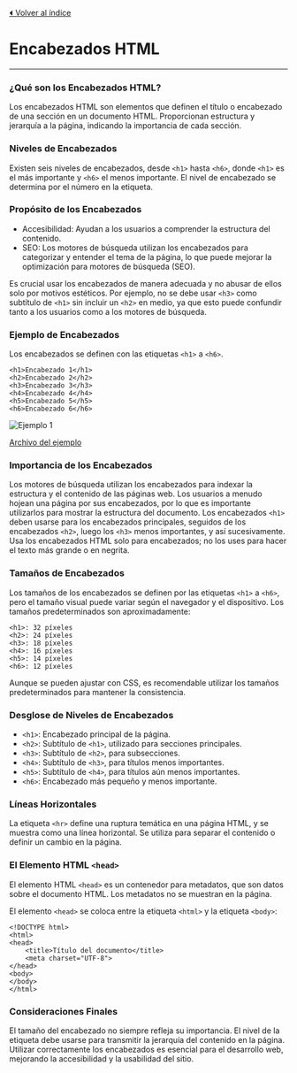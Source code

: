 [⏴ Volver al índice](../../README.md#índice-del-curso-html)

# Encabezados HTML

---

### ¿Qué son los Encabezados HTML?

Los encabezados HTML son elementos que definen el título o encabezado de una sección en un documento HTML. Proporcionan estructura y jerarquía a la página, indicando la importancia de cada sección.

### Niveles de Encabezados

Existen seis niveles de encabezados, desde `<h1>` hasta `<h6>`, donde `<h1>` es el más importante y `<h6>` el menos importante. El nivel de encabezado se determina por el número en la etiqueta.

### Propósito de los Encabezados

- Accesibilidad: Ayudan a los usuarios a comprender la estructura del contenido.
- SEO: Los motores de búsqueda utilizan los encabezados para categorizar y entender el tema de la página, lo que puede mejorar la optimización para motores de búsqueda (SEO).

Es crucial usar los encabezados de manera adecuada y no abusar de ellos solo por motivos estéticos. Por ejemplo, no se debe usar `<h3>` como subtítulo de `<h1>` sin incluir un `<h2>` en medio, ya que esto puede confundir tanto a los usuarios como a los motores de búsqueda.

### Ejemplo de Encabezados

Los encabezados se definen con las etiquetas `<h1>` a `<h6>`.

    <h1>Encabezado 1</h1>
    <h2>Encabezado 2</h2>
    <h3>Encabezado 3</h3>
    <h4>Encabezado 4</h4>
    <h5>Encabezado 5</h5>
    <h6>Encabezado 6</h6>

![Ejemplo 1](../../img/1.5_ejemplo_1.png)

[Archivo del ejemplo](../../ejemplos/1.5_ejemplo_1.html)

### Importancia de los Encabezados

Los motores de búsqueda utilizan los encabezados para indexar la estructura y el contenido de las páginas web.
Los usuarios a menudo hojean una página por sus encabezados, por lo que es importante utilizarlos para mostrar la estructura del documento.
Los encabezados `<h1>` deben usarse para los encabezados principales, seguidos de los encabezados `<h2>`, luego los `<h3>` menos importantes, y así sucesivamente.
Usa los encabezados HTML solo para encabezados; no los uses para hacer el texto más grande o en negrita.

### Tamaños de Encabezados

Los tamaños de los encabezados se definen por las etiquetas `<h1>` a `<h6>`, pero el tamaño visual puede variar según el navegador y el dispositivo. Los tamaños predeterminados son aproximadamente:

    <h1>: 32 píxeles
    <h2>: 24 píxeles
    <h3>: 18 píxeles
    <h4>: 16 píxeles
    <h5>: 14 píxeles
    <h6>: 12 píxeles

Aunque se pueden ajustar con CSS, es recomendable utilizar los tamaños predeterminados para mantener la consistencia.

### Desglose de Niveles de Encabezados

- `<h1>`: Encabezado principal de la página.
- `<h2>`: Subtítulo de `<h1>`, utilizado para secciones principales.
- `<h3>`: Subtítulo de `<h2>`, para subsecciones.
- `<h4>`: Subtítulo de `<h3>`, para títulos menos importantes.
- `<h5>`: Subtítulo de `<h4>`, para títulos aún menos importantes.
- `<h6>`: Encabezado más pequeño y menos importante.

### Líneas Horizontales

La etiqueta `<hr>` define una ruptura temática en una página HTML, y se muestra como una línea horizontal. Se utiliza para separar el contenido o definir un cambio en la página.

### El Elemento HTML `<head>`

El elemento HTML `<head>` es un contenedor para metadatos, que son datos sobre el documento HTML. Los metadatos no se muestran en la página.

El elemento `<head>` se coloca entre la etiqueta `<html>` y la etiqueta `<body>`:

    <!DOCTYPE html>
    <html>
    <head>
        <title>Título del documento</title>
        <meta charset="UTF-8">
    </head>
    <body>
    </body>
    </html>

### Consideraciones Finales

El tamaño del encabezado no siempre refleja su importancia. El nivel de la etiqueta debe usarse para transmitir la jerarquía del contenido en la página. Utilizar correctamente los encabezados es esencial para el desarrollo web, mejorando la accesibilidad y la usabilidad del sitio.
